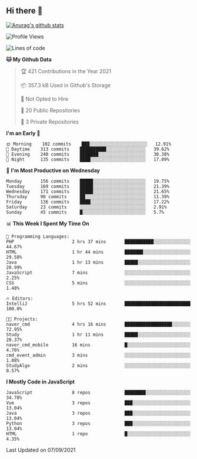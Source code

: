 ## Hi there 👋

[![Anurag's github stats](https://github-readme-stats.vercel.app/api?username=Songwonseok)](https://github.com/anuraghazra/github-readme-stats)



<!--START_SECTION:waka-->
![Profile Views](http://img.shields.io/badge/Profile%20Views-1-blue)

![Lines of code](https://img.shields.io/badge/From%20Hello%20World%20I%27ve%20Written-2.9%20million%20lines%20of%20code-blue)

**🐱 My Github Data** 

> 🏆 421 Contributions in the Year 2021
 > 
> 📦 357.3 kB Used in Github's Storage 
 > 
> 🚫 Not Opted to Hire
 > 
> 📜 20 Public Repositories 
 > 
> 🔑 3 Private Repositories  
 > 
**I'm an Early 🐤** 

```text
🌞 Morning    102 commits    ███░░░░░░░░░░░░░░░░░░░░░░   12.91% 
🌆 Daytime    313 commits    ██████████░░░░░░░░░░░░░░░   39.62% 
🌃 Evening    240 commits    ███████░░░░░░░░░░░░░░░░░░   30.38% 
🌙 Night      135 commits    ████░░░░░░░░░░░░░░░░░░░░░   17.09%

```
📅 **I'm Most Productive on Wednesday** 

```text
Monday       156 commits    █████░░░░░░░░░░░░░░░░░░░░   19.75% 
Tuesday      169 commits    █████░░░░░░░░░░░░░░░░░░░░   21.39% 
Wednesday    171 commits    █████░░░░░░░░░░░░░░░░░░░░   21.65% 
Thursday     90 commits     ██░░░░░░░░░░░░░░░░░░░░░░░   11.39% 
Friday       136 commits    ████░░░░░░░░░░░░░░░░░░░░░   17.22% 
Saturday     23 commits     ░░░░░░░░░░░░░░░░░░░░░░░░░   2.91% 
Sunday       45 commits     █░░░░░░░░░░░░░░░░░░░░░░░░   5.7%

```


📊 **This Week I Spent My Time On** 

```text
💬 Programming Languages: 
PHP                      2 hrs 37 mins       ███████████░░░░░░░░░░░░░░   44.67% 
HTML                     1 hr 44 mins        ███████░░░░░░░░░░░░░░░░░░   29.58% 
Java                     1 hr 13 mins        █████░░░░░░░░░░░░░░░░░░░░   20.99% 
JavaScript               7 mins              ░░░░░░░░░░░░░░░░░░░░░░░░░   2.25% 
CSS                      5 mins              ░░░░░░░░░░░░░░░░░░░░░░░░░   1.48%

🔥 Editors: 
IntelliJ                 5 hrs 52 mins       █████████████████████████   100.0%

🐱‍💻 Projects: 
naver_cmd                4 hrs 16 mins       ██████████████████░░░░░░░   72.95% 
Study                    1 hr 11 mins        █████░░░░░░░░░░░░░░░░░░░░   20.37% 
naver_cmd_mobile         16 mins             █░░░░░░░░░░░░░░░░░░░░░░░░   4.76% 
cmd_event_admin          3 mins              ░░░░░░░░░░░░░░░░░░░░░░░░░   1.08% 
StudyAlgo                2 mins              ░░░░░░░░░░░░░░░░░░░░░░░░░   0.57%

```

**I Mostly Code in JavaScript** 

```text
JavaScript               8 repos             ████████░░░░░░░░░░░░░░░░░   34.78% 
Vue                      3 repos             ███░░░░░░░░░░░░░░░░░░░░░░   13.04% 
Java                     3 repos             ███░░░░░░░░░░░░░░░░░░░░░░   13.04% 
Python                   3 repos             ███░░░░░░░░░░░░░░░░░░░░░░   13.04% 
HTML                     1 repo              █░░░░░░░░░░░░░░░░░░░░░░░░   4.35%

```



 Last Updated on 07/09/2021
<!--END_SECTION:waka-->
